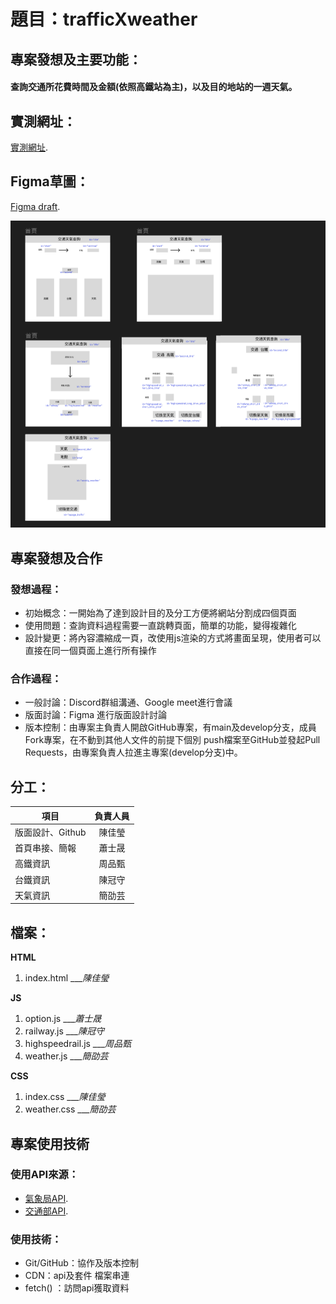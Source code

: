 # 題目：trafficXweather
## 專案發想及主要功能：
#### 查詢交通所花費時間及金額(依照高鐵站為主)，以及目的地站的一週天氣。
## 實測網址：
[實測網址](https://chiayingc.github.io/trafficXweather/).
## Figma草圖：
[Figma draft](https://www.figma.com/file/oFWSqY2UkKcVMAnh1rT4bY/week7%E5%8D%94%E4%BD%9C?node-id=9%3A3&t=nFZK1eTYF5qPHjfh-0).

![This is figma draft.](./image/figma.png "figma draft.")


## 專案發想及合作
### 發想過程：
* 初始概念：一開始為了達到設計目的及分工方便將網站分割成四個頁面 
* 使用問題：查詢資料過程需要一直跳轉頁面，簡單的功能，變得複雜化
* 設計變更：將內容濃縮成一頁，改使用js渲染的方式將畫面呈現，使用者可以直接在同一個頁面上進行所有操作

### 合作過程：
* 一般討論：Discord群組溝通、Google meet進行會議 
* 版面討論：Figma 進行版面設計討論
* 版本控制：由專案主負責人開啟GitHub專案，有main及develop分支，成員Fork專案，在不動到其他人文件的前提下個別 push檔案至GitHub並發起Pull Requests，由專案負責人拉進主專案(develop分支)中。


## 分工：

| 項目  | 負責人員 |
| ------------- |:-------------:|
| 版面設計、Github | 陳佳瑩    |
| 首頁串接、簡報      | 蕭士晟    |
| 高鐵資訊      | 周品甄    |
| 台鐵資訊      | 陳冠守    |
| 天氣資訊      | 簡劭芸    |

## 檔案：
**HTML** 

1. index.html	  	 ___*陳佳瑩*

**JS** 

1. option.js	  	 ___*蕭士晟*
1. railway.js	  	 ___*陳冠守*
1. highspeedrail.js	  	 ___*周品甄*
1. weather.js	  	 ___*簡劭芸*

**CSS** 

1. index.css	  	 ___*陳佳瑩*
1. weather.css	  	 ___*簡劭芸*

## 專案使用技術
### 使用API來源：
* [氣象局API](https://opendata.cwb.gov.tw/dist/opendata-swagger.html#/ ). 
* [交通部API](https://tdx.transportdata.tw/api-service/swagger ). 

### 使用技術：
* Git/GitHub：協作及版本控制
* CDN：api及套件 檔案串連
* fetch() ：訪問api獲取資料